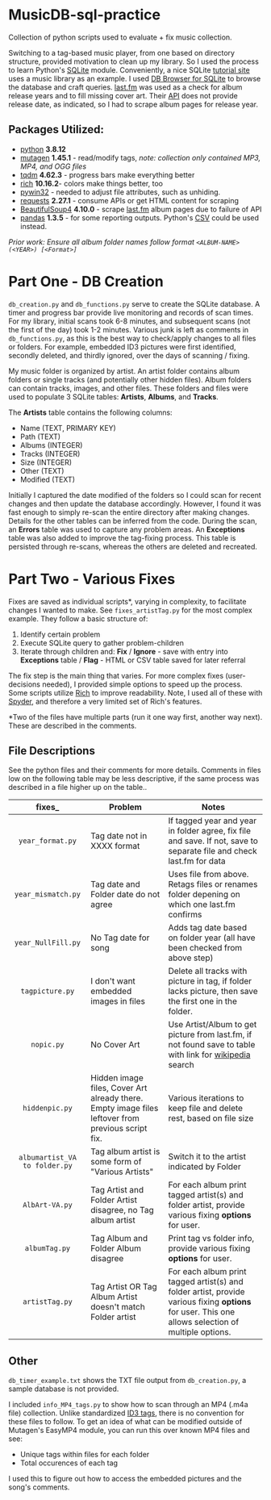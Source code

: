 # MusicDB-sql-practice
Collection of python scripts used to evaluate + fix music collection. 

Switching to a tag-based music player, from one based on directory structure, provided motivation to clean up my library. So I used the process to learn Python's [SQLite](https://docs.python.org/3/library/sqlite3.html#) module. Conveniently, a nice SQLite [tutorial site](https://www.sqlitetutorial.net/) uses a music library as an example. I used [DB Browser for SQLite](https://sqlitebrowser.org/) to browse the database and craft queries. [last.fm](last.fm) was used as a check for album release years and to fill missing cover art. Their [API](https://www.last.fm/api/show/album.getInfo) does not provide release date, as indicated, so I had to scrape album pages for release year.

## Packages Utilized:
* [python](https://www.python.org/) **3.8.12**
* [mutagen](https://mutagen.readthedocs.io/en/latest/) **1.45.1**  - read/modify tags, *note: collection only contained MP3, MP4, and OGG files*
* [tqdm](https://tqdm.github.io/) **4.62.3** - progress bars make everything better
* [rich](https://rich.readthedocs.io/en/stable/introduction.html) **10.16.2**- colors make things better, too
* [pywin32](https://pypi.org/project/pywin32/) - needed to adjust file attributes, such as unhiding.
* [requests](https://docs.python-requests.org/en/latest/) **2.27.1** - consume APIs or get HTML content for scraping
* [BeautifulSoup4](https://pypi.org/project/beautifulsoup4/) **4.10.0** - scrape [last.fm](last.fm) album pages due to failure of API
* [pandas](https://pandas.pydata.org/) **1.3.5** - for some reporting outputs. Python's [CSV](https://docs.python.org/3/library/csv.html) could be used instead.

*Prior work: Ensure all album folder names follow format `<ALBUM-NAME> (<YEAR>) [<Format>]`*

# Part One - DB Creation
`db_creation.py` and `db_functions.py` serve to create the SQLite database. A timer and progress bar provide live monitoring and records of scan times. For my library, initial scans took 6-8 minutes, and subsequent scans (not the first of the day) took 1-2 minutes. Various junk is left as comments in `db_functions.py`, as this is the best way to check/apply changes to all files or folders. For example, embedded ID3 pictures were first identified, secondly deleted, and thirdly ignored, over the days of scanning / fixing.

My music folder is organized by artist. An artist folder contains album folders or single tracks (and potentially other hidden files). Album folders can contain tracks, images, and other files. These folders and files were used to populate 3 SQLite tables: **Artists**, **Albums**, and **Tracks**.

The **Artists** table contains the following columns:
* Name (TEXT, PRIMARY KEY)
* Path (TEXT)
* Albums (INTEGER)
* Tracks (INTEGER)
* Size (INTEGER)
* Other (TEXT)
* Modified (TEXT)

Initially I captured the date modified of the folders so I could scan for recent changes and then update the database accordingly. However, I found it was fast enough to simply re-scan the entire directory after making changes. Details for the other tables can be inferred from the code. During the scan, an **Errors** table was used to capture any problem areas. An **Exceptions** table was also added to improve the tag-fixing process. This table is persisted through re-scans, whereas the others are deleted and recreated.


# Part Two - Various Fixes

Fixes are saved as individual scripts*, varying in complexity, to facilitate changes I wanted to make. See `fixes_artistTag.py` for the most complex example. They follow a basic structure of:

1) Identify certain problem
2) Execute SQLite query to gather problem-children
3) Iterate through children and: **Fix** / **Ignore** - save with entry into **Exceptions** table / **Flag** - HTML or CSV table saved for later referral

The fix step is the main thing that varies. For more complex fixes (user-decisions needed), I provided simple options to speed up the process. Some scripts utilize [Rich](https://rich.readthedocs.io/en/stable/introduction.html) to improve readability. Note, I used all of these with [Spyder](https://www.spyder-ide.org/), and therefore a very limited set of Rich's features.

\*Two of the files have multiple parts (run it one way first, another way next). These are described in the comments.

## File Descriptions

See the python files and their comments for more details. Comments in files low on the following table may be less descriptive, if the same process was described in a file higher up on the table..

| fixes_ | Problem | Notes |
| :----: | --- | --- |
| `year_format.py` | Tag date not in XXXX format | If tagged year and year in folder agree, fix file and save. If not, save to separate file and check last.fm for data |
| `year_mismatch.py` | Tag date and Folder date do not agree | Uses file from above. Retags files or renames folder depening on which one last.fm confirms |
| `year_NullFill.py` | No Tag date for song | Adds tag date based on folder year (all have been checked from above step) |
| `tagpicture.py` | I don't want embedded images in files | Delete all tracks with picture in tag, if folder lacks picture, then save the first one in the folder. |
| `nopic.py` | No Cover Art | Use Artist/Album to get picture from last.fm, if not found save to table with link for [wikipedia](https://en.wikipedia.org/wiki/Main_Page) search |
| `hiddenpic.py` | Hidden image files, Cover Art already there. Empty image files leftover from previous script fix. | Various iterations to keep file and delete rest, based on file size |
| `albumartist_VA to folder.py` | Tag album artist is some form of "Various Artists" | Switch it to the artist indicated by Folder |
| `AlbArt-VA.py` | Tag Artist and Folder Artist disagree, no Tag album artist | For each album print tagged artist(s) and folder artist, provide various fixing **options** for user. |
| `albumTag.py` | Tag Album and Folder Album disagree | Print tag vs folder info, provide various fixing **options** for user. |
| `artistTag.py` | Tag Artist OR Tag Album Artist doesn't match Folder artist | For each album print tagged artist(s) and folder artist, provide various fixing **options** for user. This one allows selection of multiple options. |

## Other
`db_timer_example.txt` shows the TXT file output from `db_creation.py`, a sample database is not provided.

I included `info_MP4_tags.py` to show how to scan through an MP4 (.m4a file) collection. Unlike standardized [ID3 tags](https://id3.org/id3v2.3.0#Declared_ID3v2_frames), there is no convention for these files to follow. To get an idea of what can be modified outside of Mutagen's EasyMP4 module, you can run this over known MP4 files and see:

* Unique tags within files for each folder
* Total occurences of each tag

I used this to figure out how to access the embedded pictures and the song's comments.
